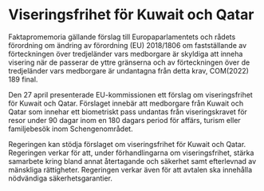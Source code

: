 # Viseringsfrihet för Kuwait och Qatar

Fakta­promemoria gällande förslag till Europa­parla­mentets och rådets förord­ning om ändring av förord­ning (EU) 2018/1806 om fast­ställande av för­teck­ningen över tredje­länder vars med­borgare är skyldiga att inne­ha visering när de passerar de yttre gränserna och av förteck­ningen över de tredje­länder vars med­borgare är undan­tagna från detta krav, COM(2022) 189 final.

Den 27 april presen­terade EU-kommis­sionen ett förslag om viserings­frihet för Kuwait och Qatar. Förslaget innebär att med­borgare från Kuwait och Qatar som inne­har ett bio­metriskt pass undan­tas från viserings­kravet för resor under 90 dagar inom en 180 dagars period för affärs, turism eller familje­besök inom Schengen­området.

Regeringen kan stödja förslaget om viserings­frihet för Kuwait och Qatar. Regeringen verkar för att, under förhand­lingarna om viserings­frihet, stärka sam­arbete kring bland annat åter­tagande och säkerhet samt efter­levnad av mänskliga rättig­heter. Regeringen verkar även för att avtalen ska inne­hålla nöd­vän­diga säkerhets­garantier.
